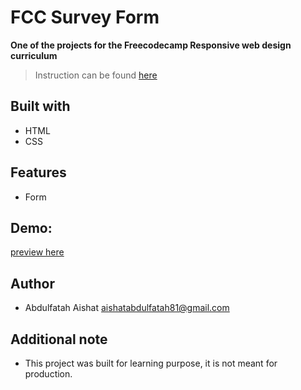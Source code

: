 # FCC Survey Form
**One of the projects for the Freecodecamp Responsive web design curriculum**
> Instruction can be found [here](https://www.freecodecamp.org/learn/responsive-web-design/responsive-web-design-projects/build-a-survey-form)

## Built with
- HTML
- CSS
## Features
- Form 
## Demo:
[preview here](https://rawcdn.githack.com/aishacodes/fcc-surveyForm/946e33c0a79b1f024723357f901f93e22e53b69a/index.html)

## Author
- Abdulfatah Aishat <aishatabdulfatah81@gmail.com>

## Additional note
- This project was built for learning purpose, it is not meant for production.

